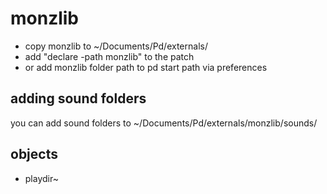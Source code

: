 
# monzlib

* copy monzlib to ~/Documents/Pd/externals/
* add "declare -path monzlib" to the patch
* or add monzlib folder path to pd start path via preferences

## adding sound folders

you can add sound folders to ~/Documents/Pd/externals/monzlib/sounds/

## objects

* playdir~
